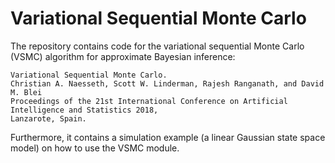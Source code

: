 # Variational Sequential Monte Carlo

The repository contains code for the variational sequential Monte Carlo (VSMC) algorithm for approximate Bayesian inference:
```
Variational Sequential Monte Carlo.
Christian A. Naesseth, Scott W. Linderman, Rajesh Ranganath, and David M. Blei
Proceedings of the 21st International Conference on Artificial Intelligence and Statistics 2018,
Lanzarote, Spain.
```
Furthermore, it contains a simulation example (a linear Gaussian state space model) on how to use the VSMC module.
